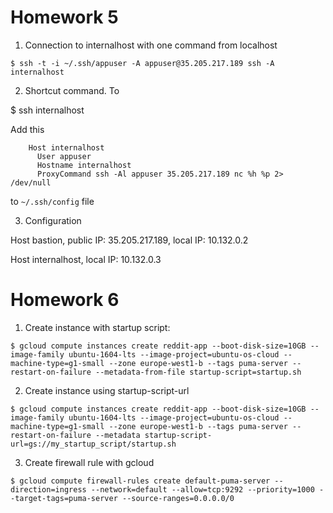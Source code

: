 # Homework 5

1. Connection to internalhost with one command from localhost

`$ ssh -t -i ~/.ssh/appuser -A appuser@35.205.217.189 ssh -A internalhost`

2. Shortcut command. To

$ ssh internalhost

Add this

```
    Host internalhost
      User appuser
      Hostname internalhost
      ProxyCommand ssh -Al appuser 35.205.217.189 nc %h %p 2> /dev/null
```
    
to `~/.ssh/config` file

3. Configuration

Host bastion, public IP: 35.205.217.189, local IP: 10.132.0.2

Host internalhost, local IP: 10.132.0.3

# Homework 6

1. Create instance with startup script:

`$ gcloud compute instances create reddit-app --boot-disk-size=10GB --image-family ubuntu-1604-lts --image-project=ubuntu-os-cloud --machine-type=g1-small --zone europe-west1-b --tags puma-server --restart-on-failure --metadata-from-file startup-script=startup.sh`

2. Create instance using startup-script-url

`$ gcloud compute instances create reddit-app --boot-disk-size=10GB --image-family ubuntu-1604-lts --image-project=ubuntu-os-cloud --machine-type=g1-small --zone europe-west1-b --tags puma-server --restart-on-failure --metadata startup-script-url=gs://my_startup_script/startup.sh`

3. Create firewall rule with gcloud

`$ gcloud compute firewall-rules create default-puma-server --direction=ingress --network=default --allow=tcp:9292 --priority=1000 --target-tags=puma-server --source-ranges=0.0.0.0/0`

